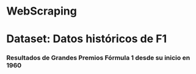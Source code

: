 # WebScraping
# Dataset: Datos históricos de F1
### Resultados de Grandes Premios Fórmula 1 desde su inicio en 1960
